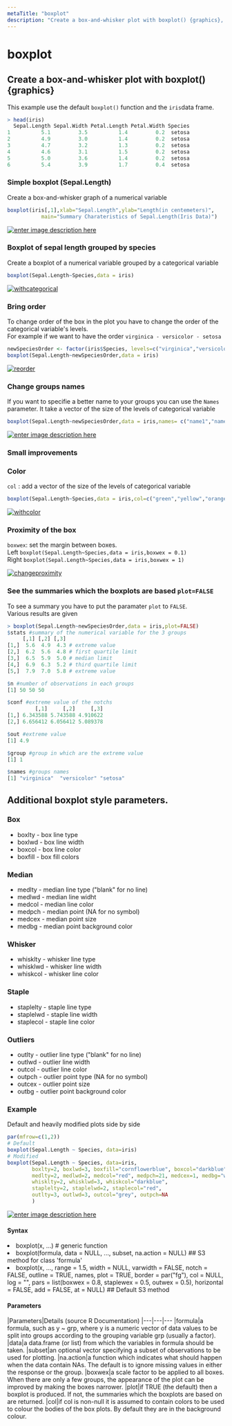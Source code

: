 ```yaml
---
metaTitle: "boxplot"
description: "Create a box-and-whisker plot with boxplot() {graphics}, Additional boxplot style parameters."
---
```


# boxplot



## Create a box-and-whisker plot with boxplot() {graphics}


This example use the default `boxplot()` function and the `iris`data frame.

```r
> head(iris)
  Sepal.Length Sepal.Width Petal.Length Petal.Width Species
1          5.1         3.5          1.4         0.2  setosa
2          4.9         3.0          1.4         0.2  setosa
3          4.7         3.2          1.3         0.2  setosa
4          4.6         3.1          1.5         0.2  setosa
5          5.0         3.6          1.4         0.2  setosa
6          5.4         3.9          1.7         0.4  setosa

```

### Simple boxplot (Sepal.Length)

Create a box-and-whisker graph of a numerical variable

```r
boxplot(iris[,1],xlab="Sepal.Length",ylab="Length(in centemeters)",
           main="Summary Charateristics of Sepal.Length(Iris Data)")

```

[<img src="https://i.stack.imgur.com/k6A7h.jpg" alt="enter image description here" />](https://i.stack.imgur.com/k6A7h.jpg)

### Boxplot of sepal length grouped by species

Create a boxplot of a numerical variable grouped by a categorical variable

```r
boxplot(Sepal.Length~Species,data = iris)

```

[<img src="https://i.stack.imgur.com/XuMKy.png" alt="withcategorical" />](https://i.stack.imgur.com/XuMKy.png)

### Bring order

To change order of the box in the plot you have to change the order of the categorical variable's levels.<br />
For example if we want to have the order `virginica - versicolor - setosa`

```r
newSpeciesOrder <- factor(iris$Species, levels=c("virginica","versicolor","setosa"))
boxplot(Sepal.Length~newSpeciesOrder,data = iris)

```

[<img src="https://i.stack.imgur.com/O67JY.png" alt="reorder" />](https://i.stack.imgur.com/O67JY.png)

### Change groups names

If you want to specifie a better name to your groups you can use the `Names` parameter. It take a vector of the size of the levels of categorical variable

```r
boxplot(Sepal.Length~newSpeciesOrder,data = iris,names= c("name1","name2","name3"))

```

[<img src="https://i.stack.imgur.com/NV8nP.png" alt="enter image description here" />](https://i.stack.imgur.com/NV8nP.png)

### Small improvements

### Color

`col` : add a vector of the size of the levels of categorical variable

```r
boxplot(Sepal.Length~Species,data = iris,col=c("green","yellow","orange"))

```

[<img src="https://i.stack.imgur.com/TvgfO.png" alt="withcolor" />](https://i.stack.imgur.com/TvgfO.png)

### Proximity of the box

`boxwex`: set the margin between boxes.<br />
Left  `boxplot(Sepal.Length~Species,data = iris,boxwex = 0.1)`<br />
Right `boxplot(Sepal.Length~Species,data = iris,boxwex = 1)`

[<img src="https://i.stack.imgur.com/qUO0O.png" alt="changeproximity" />](https://i.stack.imgur.com/qUO0O.png)

### See the summaries which the boxplots are based `plot=FALSE`

To see a summary you have to put the paramater `plot` to `FALSE`.<br />
Various results are given

```r
> boxplot(Sepal.Length~newSpeciesOrder,data = iris,plot=FALSE)
$stats #summary of the numerical variable for the 3 groups
     [,1] [,2] [,3]
[1,]  5.6  4.9  4.3 # extreme value 
[2,]  6.2  5.6  4.8 # first quartile limit
[3,]  6.5  5.9  5.0 # median limit
[4,]  6.9  6.3  5.2 # third quartile limit
[5,]  7.9  7.0  5.8 # extreme value

$n #number of observations in each groups
[1] 50 50 50

$conf #extreme value of the notchs
         [,1]     [,2]     [,3]
[1,] 6.343588 5.743588 4.910622
[2,] 6.656412 6.056412 5.089378

$out #extreme value
[1] 4.9

$group #group in which are the extreme value
[1] 1

$names #groups names
[1] "virginica"  "versicolor" "setosa"    

```



## Additional boxplot style parameters.


### Box

- boxlty - box line type
- boxlwd - box line width
- boxcol - box line color
- boxfill - box fill colors

### Median

- medlty - median line type ("blank" for no line)
- medlwd - median line widht
- medcol - median line color
- medpch - median point (NA for no symbol)
- medcex - median point size
- medbg  - median point background color

### Whisker

- whisklty - whisker line type
- whisklwd - whisker line width
- whiskcol - whisker line color

### Staple

- staplelty - staple line type
- staplelwd - staple line width
- staplecol - staple line color

### Outliers

- outlty - outlier line type ("blank" for no line)
- outlwd - outlier line width
- outcol - outlier line color
- outpch - outlier point type (NA for no symbol)
- outcex - outlier point size
- outbg  - outlier point background color

### Example

Default and heavily modified plots side by side

```r
par(mfrow=c(1,2))
# Default
boxplot(Sepal.Length ~ Species, data=iris)
# Modified
boxplot(Sepal.Length ~ Species, data=iris,
        boxlty=2, boxlwd=3, boxfill="cornflowerblue", boxcol="darkblue",
        medlty=2, medlwd=2, medcol="red", medpch=21, medcex=1, medbg="white",
        whisklty=2, whisklwd=3, whiskcol="darkblue",
        staplelty=2, staplelwd=2, staplecol="red",
        outlty=3, outlwd=3, outcol="grey", outpch=NA
        )

```

[<img src="http://i.stack.imgur.com/e7EX0.png" alt="enter image description here" />](http://i.stack.imgur.com/e7EX0.png)



#### Syntax


<li>
boxplot(x, ...) # generic function
</li>
<li>
boxplot(formula, data = NULL, ..., subset, na.action = NULL) ## S3 method for class 'formula'
</li>
<li>
boxplot(x, ..., range = 1.5, width = NULL, varwidth = FALSE, notch = FALSE, outline = TRUE, names, plot = TRUE, border = par("fg"), col = NULL, log = "", pars = list(boxwex = 0.8, staplewex = 0.5, outwex = 0.5), horizontal = FALSE, add = FALSE, at = NULL) ## Default S3 method
</li>



#### Parameters


|Parameters|Details (source R Documentation)
|---|---|---
|formula|a formula, such as y ~ grp, where y is a numeric vector of data values to be split into groups according to the grouping variable grp (usually a factor).
|data|a data.frame (or list) from which the variables in formula should be taken.
|subset|an optional vector specifying a subset of observations to be used for plotting.
|na.action|a function which indicates what should happen when the data contain NAs. The default is to ignore missing values in either the response or the group.
|boxwex|a scale factor to be applied to all boxes. When there are only a few groups, the appearance of the plot can be improved by making the boxes narrower.
|plot|if TRUE (the default) then a boxplot is produced. If not, the summaries which the boxplots are based on are returned.
|col|if col is non-null it is assumed to contain colors to be used to colour the bodies of the box plots. By default they are in the background colour.

